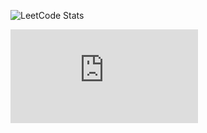 <!-- LEETCODE_STATS_START -->
![LeetCode Stats](https://raw.githubusercontent.com/Krishnarevanthkarra/LeetCode-Stats/main/Display.svg?cache_bust=1747721602)
<!-- LEETCODE_STATS_END -->
![LeetCode Stats](https://raw.githubusercontent.com/Krishnarevanthkarra/Krishnarevanthkarra/main/index.html)

